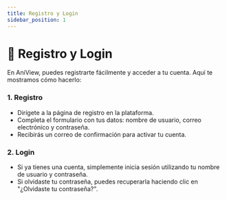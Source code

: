 ```yaml
---
title: Registro y Login
sidebar_position: 1
---
```


# 📝 Registro y Login

En AniView, puedes registrarte fácilmente y acceder a tu cuenta. Aquí te mostramos cómo hacerlo:

### 1. Registro

- Dirígete a la página de registro en la plataforma.
- Completa el formulario con tus datos: nombre de usuario, correo electrónico y contraseña.
- Recibirás un correo de confirmación para activar tu cuenta.

### 2. Login

- Si ya tienes una cuenta, simplemente inicia sesión utilizando tu nombre de usuario y contraseña.
- Si olvidaste tu contraseña, puedes recuperarla haciendo clic en "¿Olvidaste tu contraseña?".
